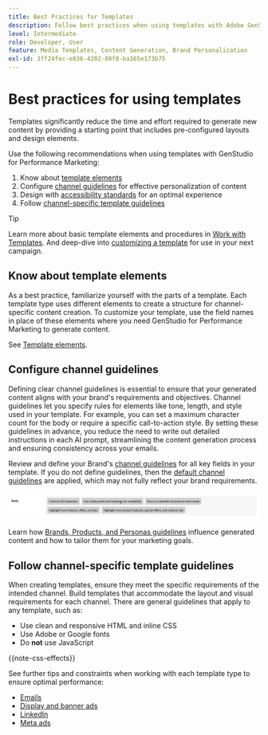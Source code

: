 ```yaml
---
title: Best Practices for Templates
description: Follow best practices when using templates with Adobe GenStudio for Performance Marketing.
level: Intermediate
role: Developer, User
feature: Media Templates, Content Generation, Brand Personalization
exl-id: 3ff24fec-e836-4202-80f8-ba165e173b75
---
```

# Best practices for using templates

Templates significantly reduce the time and effort required to generate new content by providing a starting point that includes pre-configured layouts and design elements.

Use the following recommendations when using templates with GenStudio for Performance Marketing:

1. Know about [template elements](#know-about-template-elements)
1. Configure [channel guidelines](#configure-channel-guidelines) for effective personalization of content
1. Design with [accessibility standards](accessibility-for-templates.md) for an optimal experience
1. Follow [channel-specific template guidelines](#follow-channel-specific-template-guidelines)

>[!TIP]
>
>Learn more about basic template elements and procedures in [Work with Templates](use-templates.md). And deep-dive into [customizing a template](customize-template.md) for use in your next campaign.

## Know about template elements

As a best practice, familiarize yourself with the parts of a template. Each template type uses different elements to create a structure for channel-specific content creation. To customize your template, use the field names in place of these elements where you need GenStudio for Performance Marketing to generate content.

See [Template elements](use-templates.md#template-elements).

## Configure channel guidelines

Defining clear channel guidelines is essential to ensure that your generated content aligns with your brand's requirements and objectives. Channel guidelines let you specify rules for elements like tone, length, and style used in your template. For example, you can set a maximum character count for the body or require a specific call-to-action style. By setting these guidelines in advance, you reduce the need to write out detailed instructions in each AI prompt, streamlining the content generation process and ensuring consistency across your emails.

Review and define your Brand's [channel guidelines](/help/user-guide/guidelines/brands.md#channel-guidelines) for all key fields in your template. If you do not define guidelines, then the [default channel guidelines](/help/user-guide/guidelines/brands.md#default-channel-guidelines) are applied, which may not fully reflect your brand requirements.

![Body specifications](/help/assets/channel-email-body.png)

Learn how [Brands, Products, and Personas guidelines](/help/user-guide/guidelines/overview.md) influence generated content and how to tailor them for your marketing goals.

## Follow channel-specific template guidelines

When creating templates, ensure they meet the specific requirements of the intended channel. Build templates that accommodate the layout and visual requirements for each channel. There are general guidelines that apply to any template, such as:

- Use clean and responsive HTML and inline CSS
- Use Adobe or Google fonts
- Do **not** use JavaScript

{{note-css-effects}}

See further tips and constraints when working with each template type to ensure optimal performance:

- [Emails](/help/user-guide/templates/email-template.md)
- [Display and banner ads](/help/user-guide/templates/display-template.md)
- [LinkedIn](/help/user-guide/templates/linkedin-template.md)
- [Meta ads](/help/user-guide/templates/meta-template.md)
